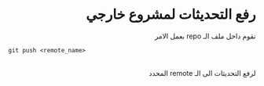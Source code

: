 <div dir=rtl>

# رفع التحديثات لمشروع خارجي

نقوم داخل ملف الـ repo بعمل الامر <br/>

</div>

```shell
git push <remote_name>
```
<br/>


<div dir=rtl>
لرفع التحديثات الى الـ remote المحدد 
</div>
